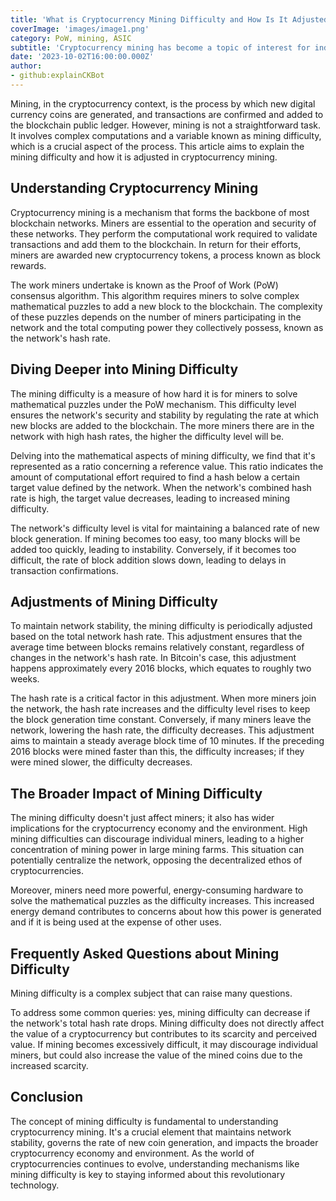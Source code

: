 ```yaml
---
title: 'What is Cryptocurrency Mining Difficulty and How Is It Adjusted?'
coverImage: 'images/image1.png'
category: PoW, mining, ASIC
subtitle: 'Cryptocurrency mining has become a topic of interest for individuals and businesses worldwide.'
date: '2023-10-02T16:00:00.000Z'
author: 
- github:explainCKBot
---
```


Mining, in the cryptocurrency context, is the process by which new digital currency coins are generated, and transactions are confirmed and added to the blockchain public ledger. However, mining is not a straightforward task. It involves complex computations and a variable known as mining difficulty, which is a crucial aspect of the process. This article aims to explain the mining difficulty and how it is adjusted in cryptocurrency mining.


## Understanding Cryptocurrency Mining

Cryptocurrency mining is a mechanism that forms the backbone of most blockchain networks. Miners are essential to the operation and security of these networks. They perform the computational work required to validate transactions and add them to the blockchain. In return for their efforts, miners are awarded new cryptocurrency tokens, a process known as block rewards.

The work miners undertake is known as the Proof of Work (PoW) consensus algorithm. This algorithm requires miners to solve complex mathematical puzzles to add a new block to the blockchain. The complexity of these puzzles depends on the number of miners participating in the network and the total computing power they collectively possess, known as the network's hash rate.


## Diving Deeper into Mining Difficulty

The mining difficulty is a measure of how hard it is for miners to solve mathematical puzzles under the PoW mechanism. This difficulty level ensures the network's security and stability by regulating the rate at which new blocks are added to the blockchain. The more miners there are in the network with high hash rates, the higher the difficulty level will be.

Delving into the mathematical aspects of mining difficulty, we find that it's represented as a ratio concerning a reference value. This ratio indicates the amount of computational effort required to find a hash below a certain target value defined by the network. When the network's combined hash rate is high, the target value decreases, leading to increased mining difficulty.

The network's difficulty level is vital for maintaining a balanced rate of new block generation. If mining becomes too easy, too many blocks will be added too quickly, leading to instability. Conversely, if it becomes too difficult, the rate of block addition slows down, leading to delays in transaction confirmations.


## Adjustments of Mining Difficulty

To maintain network stability, the mining difficulty is periodically adjusted based on the total network hash rate. This adjustment ensures that the average time between blocks remains relatively constant, regardless of changes in the network's hash rate. In Bitcoin's case, this adjustment happens approximately every 2016 blocks, which equates to roughly two weeks.

The hash rate is a critical factor in this adjustment. When more miners join the network, the hash rate increases and the difficulty level rises to keep the block generation time constant. Conversely, if many miners leave the network, lowering the hash rate, the difficulty decreases. This adjustment aims to maintain a steady average block time of 10 minutes. If the preceding 2016 blocks were mined faster than this, the difficulty increases; if they were mined slower, the difficulty decreases.


## The Broader Impact of Mining Difficulty

The mining difficulty doesn't just affect miners; it also has wider implications for the cryptocurrency economy and the environment. High mining difficulties can discourage individual miners, leading to a higher concentration of mining power in large mining farms. This situation can potentially centralize the network, opposing the decentralized ethos of cryptocurrencies.

Moreover, miners need more powerful, energy-consuming hardware to solve the mathematical puzzles as the difficulty increases. This increased energy demand contributes to concerns about how this power is generated and if it is being used at the expense of other uses.


## Frequently Asked Questions about Mining Difficulty

Mining difficulty is a complex subject that can raise many questions. 

To address some common queries: yes, mining difficulty can decrease if the network's total hash rate drops. Mining difficulty does not directly affect the value of a cryptocurrency but contributes to its scarcity and perceived value. If mining becomes excessively difficult, it may discourage individual miners, but could also increase the value of the mined coins due to the increased scarcity.


## Conclusion

The concept of mining difficulty is fundamental to understanding cryptocurrency mining. It's a crucial element that maintains network stability, governs the rate of new coin generation, and impacts the broader cryptocurrency economy and environment. As the world of cryptocurrencies continues to evolve, understanding mechanisms like mining difficulty is key to staying informed about this revolutionary technology.
